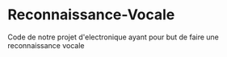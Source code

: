 # Reconnaissance-Vocale
Code de notre projet d'electronique ayant pour but de faire une reconnaissance vocale
